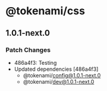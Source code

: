 # @tokenami/css

## 1.0.1-next.0

### Patch Changes

- 486a4f3: Testing
- Updated dependencies [486a4f3]
  - @tokenami/config@1.0.1-next.0
  - @tokenami/dev@1.0.1-next.0
